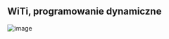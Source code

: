 ## WiTi, programowanie dynamiczne

![image](https://github.com/user-attachments/assets/f8c279aa-42df-48a3-a127-ff10f3af3675)
